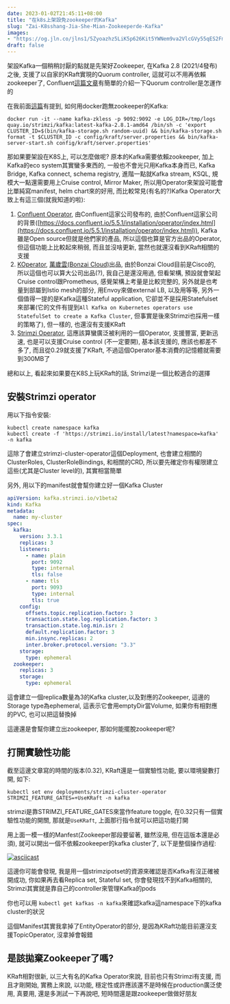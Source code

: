 ```yaml
---
date: 2023-01-02T21:45:11+08:00
title: "在k8s上架設免zookeeper的Kafka"
slug: "Zai-K8sshang-Jia-She-Mian-Zookeeperde-Kafka"
images: 
- "https://og.jln.co/jlns1/5Zyoazhz5LiK5p626Kit5YWNem9va2VlcGVy55qES2Fma2E"
draft: false
---
```

架設Kafka一個稍稍討厭的點就是先架好Zookeeper, 在Kafka 2.8 (2021/4發布)之後, 支援了以自家的KRaft實現的Quorum controller, 這就可以不用再依賴zookeeper了, Confluent[這篇文章](https://developer.confluent.io/learn/kraft/)有簡單的介紹一下Quorum controller是怎運作的

在我前面[這篇](https://blog.jln.co/dapr-raw-payload-pub-sub/)有提到, 如何用docker跑無zookeeper的Kafka:

```shell
docker run -it --name kafka-zkless -p 9092:9092 -e LOG_DIR=/tmp/logs quay.io/strimzi/kafka:latest-kafka-2.8.1-amd64 /bin/sh -c 'export CLUSTER_ID=$(bin/kafka-storage.sh random-uuid) && bin/kafka-storage.sh format -t $CLUSTER_ID -c config/kraft/server.properties && bin/kafka-server-start.sh config/kraft/server.properties'
```

那如果要架設在K8S上, 可以怎麼做呢? 原本的Kafka需要依賴zookeeper, 加上Kafka的eco system其實蠻多東西的, 一般也不會光只用Kafka本身而已, Kafka Bridge, Kafka connect, schema registry, 進階一點就Kafka stream, KSQL, 規模大一點還需要用上Cruise control, Mirror Maker, 所以用Operator來架設可能會比單純寫manifest, helm chart來的好用, 而比較常見(有名的?)Kafka Operator大致上有這三個(就我知道的啦):

1. [Confluent Operator](https://docs.confluent.io/5.5.1/installation/operator/index.html), 由Confluent這家公司發布的, 由於Confluent這家公司的背景([https://docs.confluent.io/5.5.1/installation/operator/index.html](https://docs.confluent.io/5.5.1/installation/operator/index.html)), Kafka雖是Open source但就是他們家的產品, 所以這個也算是官方出品的Operator, 但這個功能上比較起來稍弱, 而且並沒啥更新, 當然也就還沒看到KRaft相關的支援
1. [KOperator](https://banzaicloud.com/docs/supertubes/kafka-operator/), [萬歲雲(Bonzai Cloud)](https://banzaicloud.com/)出品, 由於Bonzai Cloud目前是Cisco的, 所以這個也可以算大公司出品(?), 我自己是還沒用過, 但看架構, 預設就會架起Cruise control跟Prometheus, 感覺架構上考量是比較完整的, 另外就是也考量到部屬到Istio mesh的部分, 用Envoy來做external LB, 以及用等等, 另外一個值得一提的是Kafka這種Stateful application, 它卻並不是採用Statefulset來部署(它的文件有提到`All Kafka on Kubernetes operators use StatefulSet to create a Kafka Cluster`, 但事實是後來Strimzi也採用一樣的策略了), 但一樣的, 也還沒有支援KRaft
1.  [Strimzi Operator](https://strimzi.io/), 這應該算蠻廣泛被利用的一個Operator, 支援豐富, 更新迅速, 也是可以支援Cruise control (不一定要開), 基本該支援的, 應該也都差不多了, 而且從0.29就支援了KRaft, 不過這個Operator基本消費的記憶體就需要到300MB了

總和以上, 看起來如果要在K8S上玩KRaft的話, Strimzi是一個比較適合的選擇

## 安裝Strimzi operator

用以下指令安裝:

```shell
kubectl create namespace kafka
kubectl create -f 'https://strimzi.io/install/latest?namespace=kafka' -n kafka
```

這除了會建立strimzi-cluster-operator這個Deployment, 也會建立相關的ClusterRoles, ClusterRoleBindings, 和相關的CRD, 所以要先確定你有權限建立這些(尤其是Cluster level的), 其實相當簡單

另外, 用以下的manifest就會幫你建立好一個Kafka Cluster

```yaml
apiVersion: kafka.strimzi.io/v1beta2
kind: Kafka
metadata:
  name: my-cluster
spec:
  kafka:
    version: 3.3.1
    replicas: 3
    listeners:
      - name: plain
        port: 9092
        type: internal
        tls: false
      - name: tls
        port: 9093
        type: internal
        tls: true
    config:
      offsets.topic.replication.factor: 3
      transaction.state.log.replication.factor: 3
      transaction.state.log.min.isr: 2
      default.replication.factor: 3
      min.insync.replicas: 2
      inter.broker.protocol.version: "3.3"
    storage:
      type: ephemeral
  zookeeper:
    replicas: 3
    storage:
      type: ephemeral
```

這會建立一個replica數量為3的Kafka cluster,以及對應的Zookeeper, 這邊的Storage type為ephemeral, 這表示它會用emptyDir當Volume, 如果你有相對應的PVC, 也可以把這替換掉

這邊還是會幫你建立出zookeeper, 那如何能擺脫zookeeper呢?

## 打開實驗性功能

截至這邊文章寫的時間的版本(0.32), KRaft還是一個實驗性功能, 要以環境變數打開, 如下:

```shell
kubectl set env deployments/strimzi-cluster-operator STRIMZI_FEATURE_GATES=+UseKRaft -n kafka
```

strimzi是靠STRIMZI_FEATURE_GATES來當作feature toggle, 在0.32只有一個實驗性功能的開關, 那就是`UseKRaft`, 上面那行指令就可以把這功能打開

用上面一模一樣的Manfest(Zookeeper那段要留著, 雖然沒用, 但在這版本還是必須), 就可以開出一個不依賴zookeeper的kafka cluster了, 以下是整個操作過程:

[![asciicast](https://asciinema.org/a/nibWve6U2E94pn1ljcNx6vscC.svg)](https://asciinema.org/a/nibWve6U2E94pn1ljcNx6vscC)

這邊你可能會發現, 我是用一個strimzipotset的資源來確認是否Kafka有沒正確被開成功, 你如果再去看Replica set, Stateful set, 你會發現找不到Kafka相關的, Strimzi其實就是靠自己的controller來管理Kafka的pods

你也可以用 `kubectl get kafkas -n kafka`來確認kafka這namespace下的kafka cluster的狀況

這個Manifest其實我拿掉了EntityOperator的部分, 是因為KRaft功能目前還沒支援TopicOperator, 沒拿掉會報錯

## 是該拋棄Zookeeper了嗎?
KRaft相對很新, 以三大有名的Kafka Operator來說, 目前也只有Strimzi有支援, 而且才剛開始, 實務上來說, 以功能, 穩定性或許應該還不是時候在production廣泛使用, 真要用, 還是多測試一下再說吧, 短時間還是跟zookeeper做做好朋友

